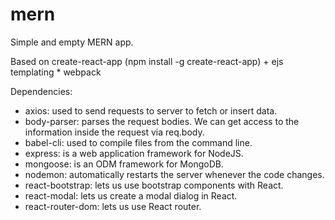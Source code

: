 # mern

Simple and empty MERN app.

Based on create-react-app (npm install -g create-react-app) + ejs templating * webpack

Dependencies:
- axios: used to send requests to server to fetch or insert data.
- body-parser: parses the request bodies. We can get access to the information inside the request via req.body.
- babel-cli: used to compile files from the command line.
- express: is a web application framework for NodeJS.
- mongoose: is an ODM framework for MongoDB.
- nodemon: automatically restarts the server whenever the code changes.
- react-bootstrap: lets us use bootstrap components with React.
- react-modal: lets us create a modal dialog in React.
- react-router-dom: lets us use React router.
